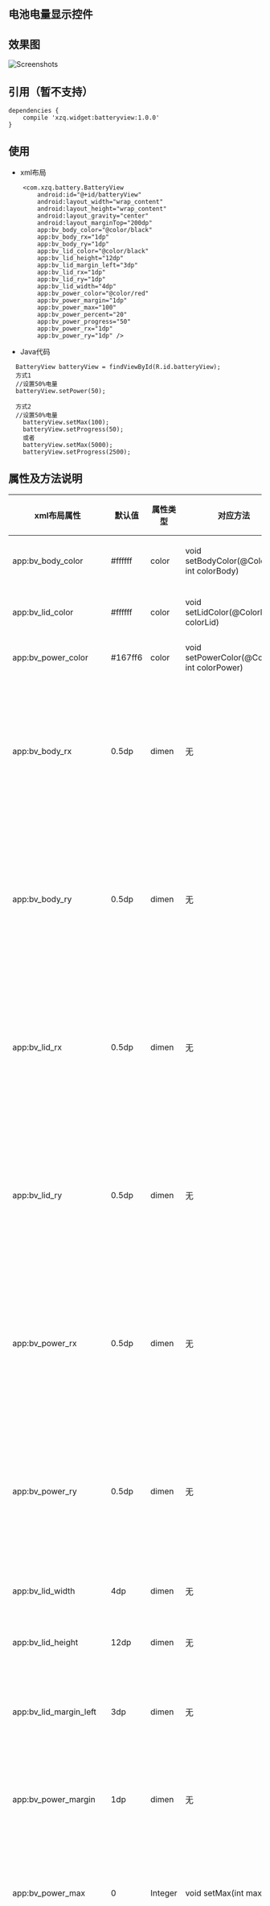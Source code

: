

## 电池电量显示控件

## 效果图
![Screenshots](https://github.com/xzq0125/XzqLib/blob/master/batteryview/batteryview.gif)

## 引用（暂不支持）

    dependencies {
        compile 'xzq.widget:batteryview:1.0.0'
    }

## 使用
- xml布局
```
    <com.xzq.battery.BatteryView
        android:id="@+id/batteryView"
        android:layout_width="wrap_content"
        android:layout_height="wrap_content"
        android:layout_gravity="center"
        android:layout_marginTop="200dp"
        app:bv_body_color="@color/black"
        app:bv_body_rx="1dp"
        app:bv_body_ry="1dp"
        app:bv_lid_color="@color/black"
        app:bv_lid_height="12dp"
        app:bv_lid_margin_left="3dp"
        app:bv_lid_rx="1dp"
        app:bv_lid_ry="1dp"
        app:bv_lid_width="4dp"
        app:bv_power_color="@color/red"
        app:bv_power_margin="1dp"
        app:bv_power_max="100"
        app:bv_power_percent="20"
        app:bv_power_progress="50"
        app:bv_power_rx="1dp"
        app:bv_power_ry="1dp" />
```


- Java代码
```
  BatteryView batteryView = findViewById(R.id.batteryView);
  方式1
  //设置50%电量
  batteryView.setPower(50);

  方式2
  //设置50%电量
    batteryView.setMax(100);
    batteryView.setProgress(50);
    或者
    batteryView.setMax(5000);
    batteryView.setProgress(2500);

```

## 属性及方法说明
xml布局属性|默认值|属性类型|对应方法|说明及使用
---|---|---|---|---
app:bv_body_color|#ffffff|color|void setBodyColor(@ColorInt int colorBody)|设置电池外观颜色
app:bv_lid_color|#ffffff|color|void setLidColor(@ColorInt int colorLid)|设置电池盖子颜色
app:bv_power_color|#167ff6|color|void setPowerColor(@ColorInt int colorPower)|设置电量颜色
app:bv_body_rx|0.5dp|dimen|无|设置电池外观圆角，椭圆的x半径（上下边的半径）
app:bv_body_ry|0.5dp|dimen|无|设置电池外观圆角，椭圆的y半径（左右边的半径）
app:bv_lid_rx|0.5dp|dimen|无|设置电池盖子圆角，椭圆的x半径（上下边的半径）
app:bv_lid_ry|0.5dp|dimen|无|设置电池盖子圆角，椭圆的y半径（左右边的半径）
app:bv_power_rx|0.5dp|dimen|无|设置电池电量圆角，椭圆的x半径（上下边的半径）
app:bv_power_ry|0.5dp|dimen|无|设置电池电量圆角，椭圆的y半径（左右边的半径）
app:bv_lid_width|4dp|dimen|无|设置电池盖子宽度
app:bv_lid_height|12dp|dimen|无|设置电池盖子高度
app:bv_lid_margin_left|3dp|dimen|无|设置电池盖子到电池身的边距
app:bv_power_margin|1dp|dimen|无|设置电池电量距离电池身的边距
app:bv_power_max|0|Integer|void setMax(int max)|设置电池进度最大值（方式2）
app:bv_power_progress|0|Integer|void setProgress(int progress)|设置电池当前进度值（方式2）
app:bv_power_percent|0|Integer|setPower(int powerPercent)|设置电量百分比（方式1）

